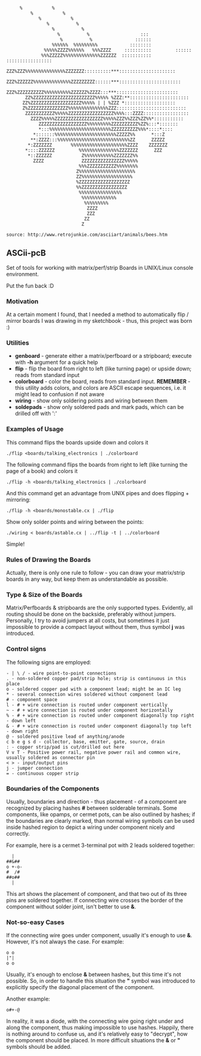 ```
     %           %
         %           %
            %           %
               %          %
                 %          %
                   %          %                   :::
                    %          %                ::::::
                 %%%%%%  %%%%%%%%%            ::::::::
              %%%%%ZZZZ%%%%%%   %%%ZZZZ     ::::::::::         ::::::
             %%%ZZZZZ%%%%%%%%%%%%%%ZZZZZZ  :::::::::::    :::::::::::::::::
             ZZZ%ZZZ%%%%%%%%%%%%%%%ZZZZZZZ::::::::::***:::::::::::::::::::::
          ZZZ%ZZZZZZ%%%%%%%%%%%%%%ZZZZZZZZZ::::::***:::::::::::::::::::::::
        ZZZ%ZZZZZZZZZZ%%%%%%%%%%ZZZZZZ%ZZZZ:::***:::::::::::::::::::::::
       ZZ%ZZZZZZZZZZZZZZZZZZZZZZZ%%%%% %ZZZ:**::::::::::::::::::::::
      ZZ%ZZZZZZZZZZZZZZZZZZZ%%%%% | | %ZZZ *:::::::::::::::::::
      Z%ZZZZZZZZZZZZZZZ%%%%%%%%%%%%%%%ZZZ::::::::::::::::::::::::::
       ZZZZZZZZZZZ%%%%%ZZZZZZZZZZZZZZZZZ%%%%:::ZZZZ:::::::::::::::::
         ZZZZ%%%%%ZZZZZZZZZZZZZZZZZZ%%%%%ZZZ%%ZZZ%ZZ%%*:::::::::::
            ZZZZZZZZZZZZZZZZZZ%%%%%%%%%ZZZZZZZZZZ%ZZ%:::*:::::::
            *:::%%%%%%%%%%%%%%%%%%%%%%%ZZZZZZZZZZ%%%*::::*::::
          *:::::::%%%%%%%%%%%%%%%%%%%%%%%ZZZZZ%%      *:::Z
         **:ZZZZ:::%%%%%%%%%%%%%%%%%%%%%%%%%%%ZZ      ZZZZZ
        *:ZZZZZZZ       %%%%%%%%%%%%%%%%%%%%%ZZZZ    ZZZZZZZ
       *::::ZZZZZZ         %%%%%%%%%%%%%%%ZZZZZZZ      ZZZ
        *::ZZZZZZ           Z%%%%%%%%%%%ZZZZZZZ%%
          ZZZZ              ZZZZZZZZZZZZZZZZ%%%%%
                           %%%ZZZZZZZZZZZ%%%%%%%%
                          Z%%%%%%%%%%%%%%%%%%%%%
                          ZZ%%%%%%%%%%%%%%%%%%%
                          %ZZZZZZZZZZZZZZZZZZZ
                          %%ZZZZZZZZZZZZZZZZZ
                           %%%%%%%%%%%%%%%%
                            %%%%%%%%%%%%%
                             %%%%%%%%%
                              ZZZZ
                              ZZZ
                             ZZ
                            Z

source: http://www.retrojunkie.com/asciiart/animals/bees.htm
```


## ASCii-pcB
Set of tools for working with matrix/perf/strip Boards in UNIX/Linux console
environment.

Put the fun back :D

### Motivation
At a certain moment I found, that I needed a method to automatically flip /
mirror boards I was drawing in my sketchbook - thus, this project was born :)

### Utilities

- **genboard** - generate either a matrix/perfboard or a stripboard; execute with
  **-h** argument for a quick help
- **flip** - flip the board from right to left (like turning page) or upside
  down; reads from standard input
- **colorboard** - color the board, reads from standard input. **REMEMBER** - this utility
  adds colors, and colors are ASCII escape sequences, i.e. it might lead to
  confusion if not aware
- **wiring** - show only soldering points and wiring between them
- **soldepads** - show only soldered pads and mark pads, which can be drilled
  off with ':'

### Examples of Usage
This command flips the boards upside down and colors it

    ./flip <boards/talking_electronics | ./colorboard

The following command flips the boards from right to left (like turning the page of a book) and colors it

    ./flip -h <boards/talking_electronics | ./colorboard

And this command get an advantage from UNIX pipes and does flipping + mirroring:

    ./flip -h <boards/monostable.cx | ./flip  

Show only solder points and wiring between the points:

    ./wiring < boards/astable.cx | ../flip -t | ../colorboard

Simple!

### Rules of Drawing the Boards
Actually, there is only one rule to follow - you can draw your matrix/strip boards
in any way, but keep them as understandable as possible.

### Type & Size of the Boards
Matrix/Perfboards & stripboards are the only supported types. Evidently, all routing
should be done on the backside, preferably without jumpers. Personally, I try
to avoid jumpers at all costs, but sometimes it just impossible to provide a compact
layout without them, thus symbol **j** was introduced.

### Control signs
The following signs are employed:

    - | \ / - wire point-to-point connections
    . - non-soldered copper pad/strip hole; strip is continuous in this place
    o - soldered copper pad with a component lead; might be an IC leg
    * - several connection wires soldered without component lead
    # - component space
    l - # + wire connection is routed under component vertically
    ~ - # + wire connection is routed under component horizontally
    % - # + wire connection is routed under component diagonally top right - down left
    & - # + wire connection is routed under component diagonally top left - down right
    @ - soldered positive lead of anything/anode
    c b e g s d - collector, base, emitter, gate, source, drain
    : - copper strip/pad is cut/drilled out here
    V v T - Positive power rail, negative power rail and common wire, usually soldered as connector pin
    < > - input/output pins
    j - jumper connection
    = - continuous copper strip

### Boundaries of the Components
Usually, boundaries and direction - thus placement - of a component are recognized by placing
hashes **#** between solderable terminals. Some components, like opamps, or cermet pots, can be
also outlined by hashes; if the boundaries are clearly marked, than normal wiring symbols can be used inside
hashed region to depict a wiring under component nicely and correctly.

For example, here is a cermet 3-terminal pot with 2 leads soldered together:

      |
    ##&##
    o +-o-
    #  /#
    ##o##
      |

This art shows the placement of component, and that two out of its three pins are soldered together.
If connecting wire crosses the border of the component without solder joint, isn't better to use **&**.

### Not-so-easy Cases
If the connecting wire goes under component, usually it's enough to use **&**. However,
it's not always the case. For example:

    o o
    |"|
    o o
 
Usually, it's enough to enclose **&** between hashes, but this time it's not possible.
So, in order to handle this situation the **"** symbol was introduced to explicitly
specify the diagonal placement of the component.

Another example:

    o#+-@

In reality, it was a diode, with the connecting wire going right under and along
the component, thus making impossible to use hashes. Happily, there is nothing
around to confuse us, and it's relatively easy to "decrypt", how the component should
be placed. In more difficult situations the **&** or **"** symbols should be added.
